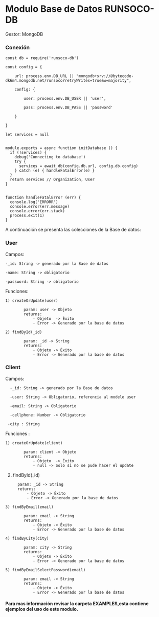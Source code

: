 # Modulo Base de Datos RUNSOCO-DB

Gestor: MongoDB

### Conexión

    const db = require('runsoco-db')

    const config = {
    
        url: process.env.DB_URL || "mongodb+srv://@bytecode-dk6m4.mongodb.net/runsoco?retryWrites=true&w=majority",

        config: {

            user: process.env.DB_USER || 'user',

            pass: process.env.DB_PASS || 'password'

        }
    
    }

    let services = null


    module.exports = async function initDatabase () {
      if (!services) {
        debug('Connecting to database')
        try {
          services = await db(config.db.url, config.db.config)
        } catch (e) { handleFatalError(e) }
      }
      return services // Organization, User
    }


    function handleFatalError (err) {
      console.log('ERRORR')
      console.error(err.message)
      console.error(err.stack)
      process.exit(1)
    }



A continuación se presenta las colecciones de la Base de datos:
###  User

Campos:

    -_id: String -> generado por la Base de datos
    
    -name: String -> obligatorio

    -password: String -> obligatorio
 
 
Funciones:

    1) createOrUpdate(user)
    
            param: user -> Objeto
            returns: 
                - Objeto  -> Éxito
                - Error -> Generado por la base de datos
                
    2) findById(_id)
    
            param: _id -> String
            returns: 
                - Objeto -> Éxito
                - Error -> Generado por la base de datos
                
                
###  Client

Campos:


      -_id: String -> generado por la Base de datos
      
      -user: String -> Obligatorio, referencia al modelo user
      
      -email: String -> Obligatorio
      
      -cellphone: Number -> Obligatorio
           
     -city : String 
     
Funciones :

    1) createOrUpdate(client)
    
            param: client -> Objeto
            returns: 
                - Objeto  -> Éxito
                - null -> Solo si no se pude hacer el update 
                
   2) findById(_id)
    
            param: _id -> String
            returns: 
                - Objeto -> Éxito
                - Error -> Generado por la base de datos
                
    3) findByEmail(email)
    
            param: email -> String
            returns: 
                - Objeto -> Éxito
                - Error -> Generado por la base de datos 
    
    4) findByCity(city)
    
            param: city -> String
            returns: 
                - Objeto -> Éxito
                - Error -> Generado por la base de datos

    5) findByEmailSelectPassword(email)
    
            param: email -> String
            returns: 
                - Objeto -> Éxito
                - Error -> Generado por la base de datos      
                

####  Para mas información revisar la carpeta EXAMPLES,esta contiene ejemplos del uso de este modulo.